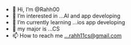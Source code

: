 - 👋 Hi, I’m @Rahh00
- 👀 I’m interested in ...AI and app developing
- 🌱 I’m currently learning ...ios app developing
- 💞️ my major is ...CS
- 📫 How to reach me ...rahh11cs@gmail.com
<!---
Rahh00/Rahh00 is a ✨ special ✨ repository because its `README.md` (this file) appears on your GitHub profile.
You can click the Preview link to take a look at your changes.
--->
